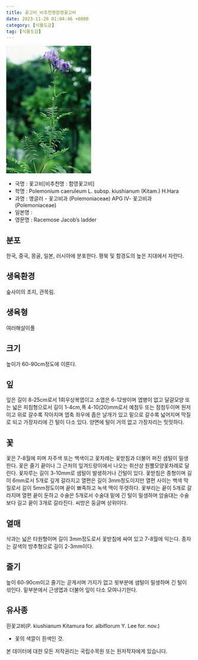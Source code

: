 ```yaml
---
title: 꽃고비_비추천명함영꽃고비
date: 2023-11-28 01:04:46 +0800
category: [식물도감]
tag: [식물도감]
---
```




![꽃고비[비추천명 : 함영꽃고비]](/assets/img/fileUpload/plants/basic/Polemoniaceae/Polemonium/22086/1_th2.JPG)
- 국명 : 꽃고비[비추천명 : 함영꽃고비]
- 학명 : Polemonium caeruleum L. subsp. kiushianum (Kitam.) H.Hara
- 과명 : 앵글러 - 꽃고비과 (Polemoniaceae) APG Ⅳ- 꽃고비과 (Polemoniaceae)
- 일본명 : 
- 영문명 : Racemose Jacob’s ladder


## 분포
한국, 중국, 몽골, 일본, 러시아에 분포한다.
평북 및 함경도의 높은 지대에서 자란다.
## 생육환경
숲사이의 초지, 관목림.
## 생육형
여러해살이풀
## 크기
높이가 60-90cm정도에 이른다.
## 잎
잎은 길이 8-25cm로서 1회우상복엽이고 소엽은 6-12쌍이며 엽병이 없고 달걀모양 또는 넓은 피침형으로서 길이 1-4cm,폭 4-10(20)mm로서 예첨두 또는 점첨두이며 원저이고 위로 갈수록 작아지며 엽축 좌우에 좁은 날개가 있고 밑으로 갈수록 넓어지며 막질로 되고 가장자리에 긴 털이 다소 있다. 양면에 털이 거의 없고 가장자리는 밋밋하다.
## 꽃
꽃은 7-8월에 피며 자주색 또는 백색이고 꽃차례는 꽃받침과 더불어 퍼진 샘털이 밀생한다. 꽃은 줄기 끝이나 그 근처의 잎겨드랑이에서 나오는 취산상 원뿔모양꽃차례로 달린다. 꽃자루는 길이 3-10mm로 샘털이 발생하거나 긴털이 있다. 꽃받침은 종형이며 길이 6mm로서 5개로 깊게 갈라지고 열편은 길이 3mm정도이지만 열편 사이는 백색 막질로서 길이 5mm정도이며 끝이 뾰족하고 녹색 맥이 뚜렷하다. 꽃부리는 끝이 5개로 갈라지며 열편 끝이 둔하고 수술은 5개로서 수술대 밑에 긴 털이 밀생하며 암술대는 수술보다 길고 끝이 3개로 갈라진다. 씨방은 둥글며 상위이다.
## 열매
삭과는 넓은 타원형이며 길이 3mm정도로서 꽃받침에 싸여 있고 7-8월에 익는다. 종자는 갈색의 방추형으로 길이 2-3mm이다.
## 줄기
높이 60-90cm이고 줄기는 곧게서며 가지가 없고 윗부분에 샘털이 밀생하며 긴 털이 섞인다. 밑부분에서 근생엽과 더불어 잎이 다소 모여나기한다.
## 유사종
흰꽃고비(P. kiushianum Kitamura for. albiflorum Y. Lee for. nov.)
  - 꽃의 색깔이 흰색인 것.






본 데이터에 대한 모든 저작권리는 국립수목원 또는 원저작자에게 있습니다.
